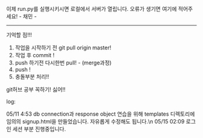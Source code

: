 이제 run.py를 실행시키시면 로컬에서 서버가 열립니다.
오류가 생기면 여기에 적어주세요! - 채민 -

*******************************
기억할 점!!!
1. 작업을 시작하기 전 git pull origin master!
2. 작업 후 commit !
3. push 하기전 다시한번 pull! - (merge과정)
4. push !
5. 충돌부분 처리!!




git허브 공부 꼭하기! 싫어!!

log:

05/11 4:53
db connection과 response object 연습을 위해 templates 디렉토리에 임의의 signup.html을 만들었습니다.
자유롭게 수정해도 됩니다.\n
05/15 02:09
로그인 세션 부분 진행중입니다.
